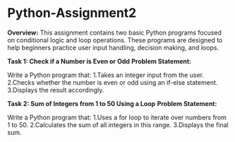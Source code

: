 # Python-Assignment2
**Overview:**
This assignment contains two basic Python programs focused on conditional logic and loop operations. These programs are designed to help beginners practice user input handling, decision making, and loops.

**Task 1: Check if a Number is Even or Odd**
**Problem Statement:**

Write a Python program that:
1.Takes an integer input from the user.
2.Checks whether the number is even or odd using an if-else statement.
3.Displays the result accordingly.

**Task 2: Sum of Integers from 1 to 50 Using a Loop**
**Problem Statement:**

Write a Python program that:
1.Uses a for loop to iterate over numbers from 1 to 50.
2.Calculates the sum of all integers in this range.
3.Displays the final sum.
